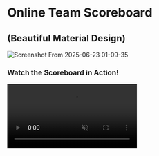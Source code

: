 # Online Team Scoreboard
## (Beautiful Material Design)

![Screenshot From 2025-06-23 01-09-35](https://github.com/user-attachments/assets/3b19915c-40a5-4336-bfdd-294fe718b64c)

### Watch the Scoreboard in Action!

<video src="https://github.com/user-attachments/assets/31533bdb-ca41-476b-98e9-a0f6183f6c91" autoplay loop muted playsinline></video>
